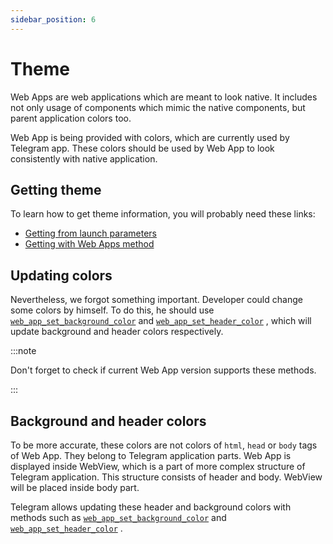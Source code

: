 ```yaml
---
sidebar_position: 6
---
```


# Theme

Web Apps are web applications which are meant to look native. It includes not
only usage of components which mimic the native components, but parent
application colors too.

Web App is being provided with colors, which are currently used by Telegram app.
These colors should be used by Web App to look consistently with native
application.

## Getting theme

To learn how to get theme information, you will probably need these links:

- [Getting from launch parameters](../launch-params/about#tgwebappthemeparams)
- [Getting with Web Apps method](../apps-communication/methods#web_app_request_theme)

## Updating colors

Nevertheless, we forgot something important. Developer could change some colors
by himself. To do this, he should
use [`web_app_set_background_color`](../apps-communication/methods#web_app_set_background_color)
and [`web_app_set_header_color`](../apps-communication/methods#web_app_set_header_color)
, which will update background and header colors respectively.

:::note

Don't forget to check if current Web App version supports these methods.

:::

## Background and header colors

To be more accurate, these colors are not colors of `html`, `head` or `body`
tags of Web App. They belong to Telegram application parts. Web App is
displayed inside WebView, which is a part of more complex structure of Telegram
application. This structure consists of header and body. WebView will be placed
inside body part.

Telegram allows updating these header and background colors with methods such
as [`web_app_set_background_color`](../apps-communication/methods#web_app_set_background_color)
and [`web_app_set_header_color`](../apps-communication/methods#web_app_set_header_color)
. 
